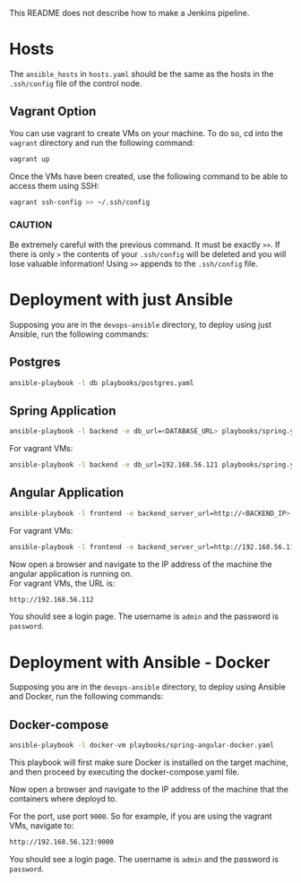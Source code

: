 This README does not describe how to make a Jenkins pipeline.
# Hosts
The `ansible_hosts` in `hosts.yaml` should be the same as the hosts in the `.ssh/config` file of the control node.

## Vagrant Option
You can use vagrant to create VMs on your machine. To do so, cd into the `vagrant` directory and run the following command:
```bash
vagrant up
```
Once the VMs have been created, use the following command to be able to access them using SSH:
```bash
vagrant ssh-config >> ~/.ssh/config
```
### CAUTION
Be extremely careful with the previous command. It must be exactly `>>`.
If there is only `>` the contents of your `.ssh/config` will be deleted and you will lose valuable information!
Using `>>` appends to the `.ssh/config` file.

# Deployment with just Ansible
Supposing you are in the `devops-ansible` directory, to deploy using just Ansible, run the following commands:

## Postgres
```bash
ansible-playbook -l db playbooks/postgres.yaml
```

## Spring Application
```bash
ansible-playbook -l backend -e db_url=<DATABASE_URL> playbooks/spring.yaml
```
For vagrant VMs:  
```bash
ansible-playbook -l backend -e db_url=192.168.56.121 playbooks/spring.yaml
```   

## Angular Application
```bash
ansible-playbook -l frontend -e backend_server_url=http://<BACKEND_IP>:<BACKEND_PORT> playbooks/angular.yaml
```
For vagrant VMs:  
```bash
ansible-playbook -l frontend -e backend_server_url=http://192.168.56.111:9090 playbooks/angular.yaml
```     

Now open a browser and navigate to the IP address of the machine the angular application is running on.  
For vagrant VMs, the URL is:
```bash
http://192.168.56.112
```
You should see a login page. The username is `admin` and the password is `password`.

# Deployment with Ansible - Docker
Supposing you are in the `devops-ansible` directory, to deploy using Ansible and Docker, run the following commands:

## Docker-compose
```bash
ansible-playbook -l docker-vm playbooks/spring-angular-docker.yaml
```
This playbook will first make sure Docker is installed on the target machine, and then proceed by executing the docker-compose.yaml file.

Now open a browser and navigate to the IP address of the machine that the containers where deployd to.  

For the port, use port `9000`. So for example, if you are using the vagrant VMs, navigate to:
```bash
http://192.168.56.123:9000
```  
You should see a login page. The username is `admin` and the password is `password`.

